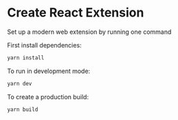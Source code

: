 # Create React Extension

Set up a modern web extension by running one command

First install dependencies:

```sh
yarn install
```

To run in development mode:

```sh
yarn dev
```

To create a production build:

```sh
yarn build
```
